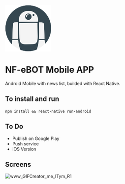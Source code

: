 <img height="150px" src="https://github.com/NF-eBOT/mobile/blob/master/android/app/src/main/res/mipmap-xxhdpi/ic_launcher.png" />

# NF-eBOT Mobile APP
Android Mobile with news list, builded with React Native.

## To install and run
`npm install && react-native run-android`


## To Do
* Publish on Google Play
* Push service
* iOS Version

## Screens
<img src="https://image.ibb.co/gFQLWF/www_GIFCreator_me_ITym_R1.gif" alt="www_GIFCreator_me_ITym_R1" height="600px" />
